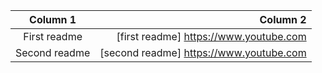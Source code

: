 



| Column 1     | Column 2     |
| :-------:     | ----------: |
|First readme  | [first readme]  https://www.youtube.com    |
|Second readme| [second readme] https://www.youtube.com |